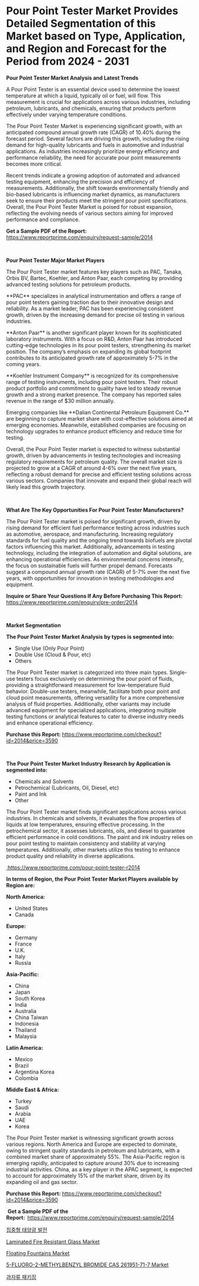 <p><h1>Pour Point Tester Market Provides Detailed Segmentation of this Market based on Type, Application, and Region and Forecast for the Period from 2024 - 2031</h1></p><p><strong>Pour Point Tester Market Analysis and Latest Trends</strong></p>
<p><p>A Pour Point Tester is an essential device used to determine the lowest temperature at which a liquid, typically oil or fuel, will flow. This measurement is crucial for applications across various industries, including petroleum, lubricants, and chemicals, ensuring that products perform effectively under varying temperature conditions.</p><p>The Pour Point Tester Market is experiencing significant growth, with an anticipated compound annual growth rate (CAGR) of 10.40% during the forecast period. Several factors are driving this growth, including the rising demand for high-quality lubricants and fuels in automotive and industrial applications. As industries increasingly prioritize energy efficiency and performance reliability, the need for accurate pour point measurements becomes more critical.</p><p>Recent trends indicate a growing adoption of automated and advanced testing equipment, enhancing the precision and efficiency of measurements. Additionally, the shift towards environmentally friendly and bio-based lubricants is influencing market dynamics, as manufacturers seek to ensure their products meet the stringent pour point specifications. Overall, the Pour Point Tester Market is poised for robust expansion, reflecting the evolving needs of various sectors aiming for improved performance and compliance.</p></p>
<p><strong>Get a Sample PDF of the Report:&nbsp;</strong> <a href="https://www.reportprime.com/enquiry/request-sample/2014">https://www.reportprime.com/enquiry/request-sample/2014</a></p>
<p>&nbsp;</p>
<p><strong>Pour Point Tester Major Market Players</strong></p>
<p><p>The Pour Point Tester market features key players such as PAC, Tanaka, Orbis BV, Bartec, Koehler, and Anton Paar, each competing by providing advanced testing solutions for petroleum products. </p><p>**PAC** specializes in analytical instrumentation and offers a range of pour point testers gaining traction due to their innovative design and reliability. As a market leader, PAC has been experiencing consistent growth, driven by the increasing demand for precise oil testing in various industries.</p><p>**Anton Paar** is another significant player known for its sophisticated laboratory instruments. With a focus on R&D, Anton Paar has introduced cutting-edge technologies in its pour point testers, strengthening its market position. The company’s emphasis on expanding its global footprint contributes to its anticipated growth rate of approximately 5-7% in the coming years.</p><p>**Koehler Instrument Company** is recognized for its comprehensive range of testing instruments, including pour point testers. Their robust product portfolio and commitment to quality have led to steady revenue growth and a strong market presence. The company has reported sales revenue in the range of $30 million annually.</p><p>Emerging companies like **Dalian Continental Petroleum Equipment Co.** are beginning to capture market share with cost-effective solutions aimed at emerging economies. Meanwhile, established companies are focusing on technology upgrades to enhance product efficiency and reduce time for testing.</p><p>Overall, the Pour Point Tester market is expected to witness substantial growth, driven by advancements in testing technologies and increasing regulatory requirements for petroleum quality. The overall market size is projected to grow at a CAGR of around 4-6% over the next five years, reflecting a robust demand for precise and efficient testing solutions across various sectors. Companies that innovate and expand their global reach will likely lead this growth trajectory.</p></p>
<p>&nbsp;</p>
<p><strong>What Are The Key Opportunities For Pour Point Tester Manufacturers?</strong></p>
<p><p>The Pour Point Tester market is poised for significant growth, driven by rising demand for efficient fuel performance testing across industries such as automotive, aerospace, and manufacturing. Increasing regulatory standards for fuel quality and the ongoing trend towards biofuels are pivotal factors influencing this market. Additionally, advancements in testing technology, including the integration of automation and digital solutions, are enhancing operational efficiencies. As environmental concerns intensify, the focus on sustainable fuels will further propel demand. Forecasts suggest a compound annual growth rate (CAGR) of 5-7% over the next five years, with opportunities for innovation in testing methodologies and equipment.</p></p>
<p><strong>Inquire or Share Your Questions If Any Before Purchasing This Report:</strong> <a href="https://www.reportprime.com/enquiry/pre-order/2014">https://www.reportprime.com/enquiry/pre-order/2014</a></p>
<p>&nbsp;</p>
<p><strong>Market Segmentation</strong></p>
<p><strong>The Pour Point Tester Market Analysis by types is segmented into:</strong></p>
<p><ul><li>Single Use (Only Pour Point)</li><li>Double Use (Cloud & Pour, etc)</li><li>Others</li></ul></p>
<p><p>The Pour Point Tester market is categorized into three main types. Single-use testers focus exclusively on determining the pour point of fluids, providing a straightforward measurement for low-temperature fluid behavior. Double-use testers, meanwhile, facilitate both pour point and cloud point measurements, offering versatility for a more comprehensive analysis of fluid properties. Additionally, other variants may include advanced equipment for specialized applications, integrating multiple testing functions or analytical features to cater to diverse industry needs and enhance operational efficiency.</p></p>
<p><strong>Purchase this Report:&nbsp;</strong><a href="https://www.reportprime.com/checkout?id=2014&price=3590">https://www.reportprime.com/checkout?id=2014&price=3590</a></p>
<p>&nbsp;</p>
<p><strong>The Pour Point Tester Market Industry Research by Application is segmented into:</strong></p>
<p><ul><li>Chemicals and Solvents</li><li>Petrochemical (Lubricants, Oil, Diesel, etc)</li><li>Paint and Ink</li><li>Other</li></ul></p>
<p><p>The Pour Point Tester market finds significant applications across various industries. In chemicals and solvents, it evaluates the flow properties of liquids at low temperatures, ensuring effective processing. In the petrochemical sector, it assesses lubricants, oils, and diesel to guarantee efficient performance in cold conditions. The paint and ink industry relies on pour point testing to maintain consistency and stability at varying temperatures. Additionally, other markets utilize this testing to enhance product quality and reliability in diverse applications.</p></p>
<p><a href="https://www.reportprime.com/pour-point-tester-r2014">&nbsp;https://www.reportprime.com/pour-point-tester-r2014</a></p>
<p><strong>In terms of Region, the Pour Point Tester Market Players available by Region are:</strong></p>
<p>
    <p> <strong> North America: </strong>
        <ul>
            <li>United States</li>
            <li>Canada</li>
        </ul>
        </p> 
    <p> <strong> Europe: </strong>
        <ul>
            <li>Germany</li>
            <li>France</li>
            <li>U.K.</li>
            <li>Italy</li>
            <li>Russia</li>
        </ul>
        </p> 
    <p> <strong> Asia-Pacific: </strong>
        <ul>
            <li>China</li>
            <li>Japan</li>
            <li>South Korea</li>
            <li>India</li>
            <li>Australia</li>
            <li>China Taiwan</li>
            <li>Indonesia</li>
            <li>Thailand</li>
            <li>Malaysia</li>
        </ul>
        </p> 
    <p> <strong> Latin America: </strong>
        <ul>
            <li>Mexico</li>
            <li>Brazil</li>
            <li>Argentina Korea</li>
            <li>Colombia</li>
        </ul>
        </p> 
    <p> <strong> Middle East & Africa: </strong>
        <ul>
            <li>Turkey</li>
            <li>Saudi</li>
            <li>Arabia</li>
            <li>UAE</li>
            <li>Korea</li>
        </ul>
    </p>
    </p>
<p><p>The Pour Point Tester market is witnessing significant growth across various regions. North America and Europe are expected to dominate, owing to stringent quality standards in petroleum and lubricants, with a combined market share of approximately 55%. The Asia-Pacific region is emerging rapidly, anticipated to capture around 30% due to increasing industrial activities. China, as a key player in the APAC segment, is expected to account for approximately 15% of the market share, driven by its expanding oil and gas sector.</p></p>
<p><strong>Purchase this Report: </strong><a href="https://www.reportprime.com/checkout?id=2014&price=3590">https://www.reportprime.com/checkout?id=2014&price=3590</a></p>
<p>&nbsp;<strong>Get a Sample PDF of the Report:&nbsp;&nbsp;</strong><a href="https://www.reportprime.com/enquiry/request-sample/2014">https://www.reportprime.com/enquiry/request-sample/2014</a></p>
<p><strong></strong></p>
<p><p><a href="https://medium.com/@conradkirrlin76575/%EC%A7%91%EC%A4%91-%ED%83%9C%EC%96%91%EA%B4%91-%EB%B0%9C%EC%A0%84-%EC%8B%9C%EC%9E%A5-%EA%B0%9C%EC%9A%94-2024%EB%85%84%EB%B6%80%ED%84%B0-2031%EB%85%84%EA%B9%8C%EC%A7%80-%EC%98%88%EC%B8%A1%EB%90%9C-%EC%A7%80%EC%97%AD-%EC%A0%84%EB%A7%9D-%EB%B0%8F-%EA%B2%BD%EC%9F%81-%EC%A0%84%EB%9E%B5-%EC%97%B0%ED%8F%89%EA%B7%A0-%EC%84%B1%EC%9E%A5%EB%A5%A0-cagr-13-6-%EB%A1%9C-%EC%84%B1%EC%9E%A5%ED%95%A0-%EA%B2%83%EC%9C%BC%EB%A1%9C-%EC%98%88%EC%83%81%EB%90%A9%EB%8B%88%EB%8B%A4-7e4bbe8b0dbb">집중형 태양광 발전</a></p><p><a href="https://issuu.com/reportprime-2/docs/laminated-fire-resistant-glass-mark_81e8b6f941a318">Laminated Fire Resistant Glass Market</a></p><p><a href="https://www.linkedin.com/pulse/driving-factors-behind-floating-fountains-market-trends-applications-pkhge?trackingId=aoT2ZcSKRz6XjNA3cVyGQg%3D%3D">Floating Fountains Market</a></p><p><a href="https://issuu.com/reportprime-2/docs/5-fluoro-2-methylbenzyl-bromide-cas_e92e75a579c701">5-FLUORO-2-METHYLBENZYL BROMIDE CAS 261951-71-7 Market</a></p><p><a href="https://medium.com/@conradkirrlin76575/%EA%B8%80%EB%A1%9C%EB%B2%8C-%EC%A0%9C%EA%B3%BC-%ED%8F%AC%EC%9E%A5-%EC%8B%9C%EC%9E%A5-%EA%B7%9C%EB%AA%A8-%EB%B0%8F-%EC%A0%90%EC%9C%A0%EC%9C%A8-%EB%B6%84%EC%84%9D-%EC%A0%9C%ED%92%88-%EC%9C%A0%ED%98%95%EB%B3%84-%EC%9D%91%EC%9A%A9-%ED%94%84%EB%A1%9C%EA%B7%B8%EB%9E%A8%EB%B3%84-%EC%A7%80%EC%97%AD%EB%B3%84-%EC%98%88%EC%B8%A1-2024-2031-9cab7c05d94f">과자류 패키징</a></p></p>
